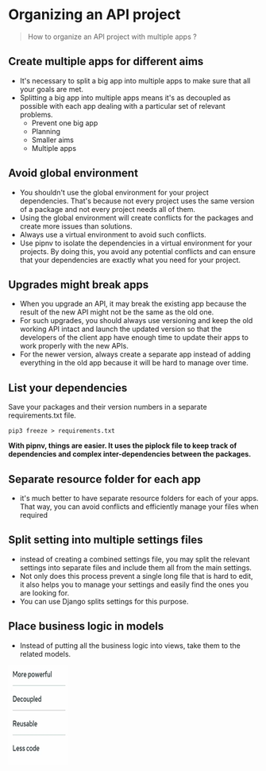 # Organizing an API project

> How to organize an API project with multiple apps ?


## Create multiple apps for different aims
- It's necessary to split a big app into multiple apps to make sure that all your goals are met.
- Splitting a big app into multiple apps means it's as decoupled as possible with each app dealing with a particular set of relevant problems. 
  - Prevent one big app
  - Planning
  - Smaller aims
  - Multiple apps 

## Avoid global environment
- You shouldn't use the global environment for your project dependencies. That's because not every project uses the same version of a package and not every project needs all of them.
- Using the global environment will create conflicts for the packages and create more issues than solutions.
- Always use a virtual environment to avoid such conflicts.
- Use pipnv to isolate the dependencies in a virtual environment for your projects.
By doing this, you avoid any potential conflicts and can ensure that your dependencies are exactly what you need for your project. 

## Upgrades might break apps
- When you upgrade an API, it may break the existing app because the result of the new API might not be the same as the old one.
- For such upgrades, you should always use versioning and keep the old working API intact and launch the updated version so that the developers of the client app have enough time to update their apps to work properly with the new APIs.
- For the newer version, always create a separate app instead of adding everything in the old app because it will be hard to manage over time.

## List your dependencies 
Save your packages and their version numbers in a separate requirements.txt file.

```
pip3 freeze > requirements.txt
```
**With pipnv, things are easier. It uses the piplock file to keep track of dependencies and complex inter-dependencies between the packages.** 

## Separate resource folder for each app
- it's much better to have separate resource folders for each of your apps. That way, you can avoid conflicts and efficiently manage your files when required

## Split setting into multiple settings files
- instead of creating a combined settings file, you may split the relevant settings into separate files and include them all from the main settings.
- Not only does this process prevent a single long file that is hard to edit, it also helps you to manage your settings and easily find the ones you are looking for.
- You can use Django splits settings for this purpose. 

## Place business logic in models
- Instead of putting all the business logic into views, take them to the related models. 
<img src="./images/business_logic_in_models.png" width="120" height="200" alt="Security">

